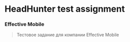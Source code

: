 # HeadHunter test assignment

### Effective Mobile

> Тестовое задание для компании Effective Mobile
